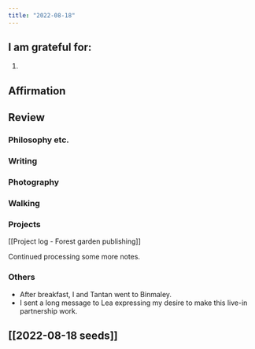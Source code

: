 ```yaml
---
title: "2022-08-18"
---
```

## I am grateful for:
1. 

## Affirmation

## Review
### Philosophy etc.

### Writing

### Photography

### Walking

### Projects

[[Project log - Forest garden publishing]]

Continued processing some more notes.

### Others
- After breakfast, I and Tantan went to Binmaley.
- I sent a long message to Lea expressing my desire to make this live-in partnership work.

## [[2022-08-18 seeds]]